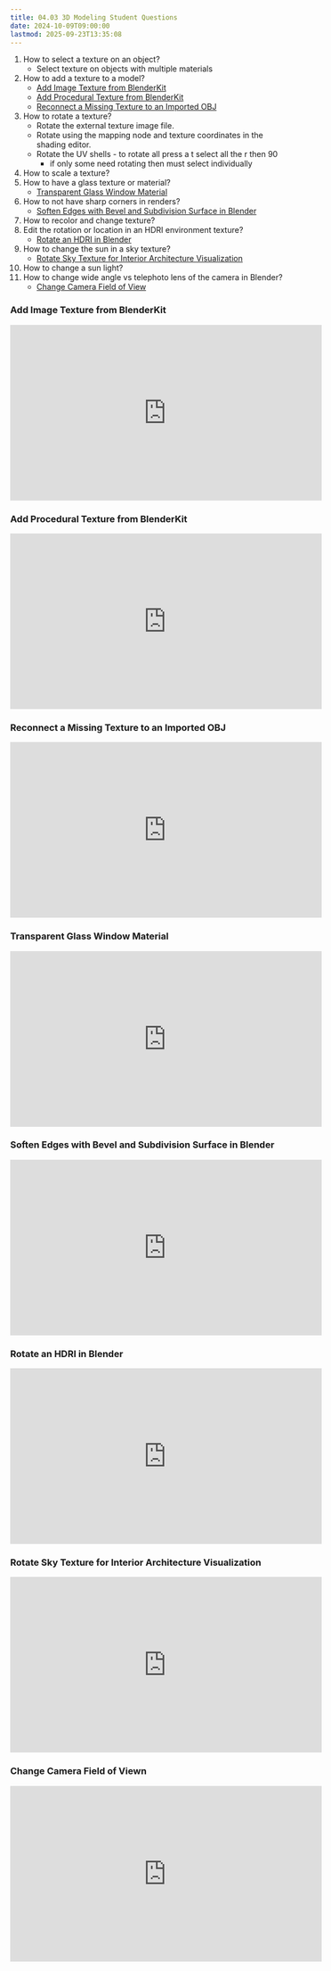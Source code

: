 ```yaml
---
title: 04.03 3D Modeling Student Questions
date: 2024-10-09T09:00:00
lastmod: 2025-09-23T13:35:08
---
```


1. How to select a texture on an object?
   - Select texture on objects with multiple materials
2. How to add a texture to a model?
   - [Add Image Texture from BlenderKit](https://youtu.be/wQZ9idS_9ro)
   - [Add Procedural Texture from BlenderKit](https://youtu.be/tu6TzqyhDNQ)
   - [Reconnect a Missing Texture to an Imported OBJ](https://youtu.be/t5ayHdRapCw)
3. How to rotate a texture?
   - Rotate the external texture image file.
   - Rotate using the mapping node and texture coordinates in the shading editor.
   - Rotate the UV shells - to rotate all press a t select all the r then 90
     - if only some need rotating then must select individually
4. How to scale a texture?
5. How to have a glass texture or material?
   - [Transparent Glass Window Material](https://youtu.be/kVRb6n5nKFU)
6. How to not have sharp corners in renders?
   - [Soften Edges with Bevel and Subdivision Surface in Blender](https://youtu.be/qyMhNzq-HiY)
7. How to recolor and change texture?
8. Edit the rotation or location in an HDRI environment texture?
   - [Rotate an HDRI in Blender](../../../../3d-modeling/blender/rotate-hdri-blender.md)
9. How to change the sun in a sky texture?
   - [Rotate Sky Texture for Interior Architecture Visualization](https://youtu.be/Wtn_KekptBQ)
10. How to change a sun light?
11. How to change wide angle vs telephoto lens of the camera in Blender?
    - [Change Camera Field of View](https://youtu.be/gEYvT4AIvHY)

<div class="video-grid">

<div class="video-card">

### Add Image Texture from BlenderKit

<div class="iframe-16-9-container">
<iframe class="youTubeIframe" width="560" height="315" src="https://www.youtube.com/embed/wQZ9idS_9ro?rel=0" title="YouTube video player" frameborder="0" allow="accelerometer; autoplay; clipboard-write; encrypted-media; gyroscope; picture-in-picture; web-share" allowfullscreen></iframe>
</div>
</div>

<div class="video-card">

### Add Procedural Texture from BlenderKit

<div class="iframe-16-9-container">
<iframe class="youTubeIframe" width="560" height="315" src="https://www.youtube.com/embed/tu6TzqyhDNQ?rel=0" title="YouTube video player" frameborder="0" allow="accelerometer; autoplay; clipboard-write; encrypted-media; gyroscope; picture-in-picture; web-share" allowfullscreen></iframe>
</div>
</div>

<div class="video-card">

### Reconnect a Missing Texture to an Imported OBJ

<div class="iframe-16-9-container">
<iframe class="youTubeIframe" width="560" height="315" src="https://www.youtube.com/embed/t5ayHdRapCw?rel=0" title="YouTube video player" frameborder="0" allow="accelerometer; autoplay; clipboard-write; encrypted-media; gyroscope; picture-in-picture; web-share" allowfullscreen></iframe>
</div>
</div>

<div class="video-card">

### Transparent Glass Window Material

<div class="iframe-16-9-container">
<iframe class="youTubeIframe" width="560" height="315" src="https://www.youtube.com/embed/kVRb6n5nKFU?rel=0" title="YouTube video player" frameborder="0" allow="accelerometer; autoplay; clipboard-write; encrypted-media; gyroscope; picture-in-picture; web-share" allowfullscreen></iframe>
</div>
</div>

<div class="video-card">

### Soften Edges with Bevel and Subdivision Surface in Blender

<div class="iframe-16-9-container">
<iframe class="youTubeIframe" width="560" height="315" src="https://www.youtube.com/embed/qyMhNzq-HiY?rel=0" title="YouTube video player" frameborder="0" allow="accelerometer; autoplay; clipboard-write; encrypted-media; gyroscope; picture-in-picture; web-share" allowfullscreen></iframe>
</div>
</div>

<div class="video-card">

### Rotate an HDRI in Blender

<div class="iframe-16-9-container">
<iframe class="youTubeIframe" width="560" height="315" src="https://www.youtube.com/embed/B013GO9Xy1o?rel=0" title="YouTube video player" frameborder="0" allow="accelerometer; autoplay; clipboard-write; encrypted-media; gyroscope; picture-in-picture; web-share" allowfullscreen></iframe>
</div>
</div>

<div class="video-card">

### Rotate Sky Texture for Interior Architecture Visualization

<div class="iframe-16-9-container">
<iframe class="youTubeIframe" width="560" height="315" src="https://www.youtube.com/embed/Wtn_KekptBQ?rel=0" title="YouTube video player" frameborder="0" allow="accelerometer; autoplay; clipboard-write; encrypted-media; gyroscope; picture-in-picture; web-share" allowfullscreen></iframe>
</div>
</div>

<div class="video-card">

### Change Camera Field of Viewn

<div class="iframe-16-9-container">
<iframe class="youTubeIframe" width="560" height="315" src="https://www.youtube.com/embed/gEYvT4AIvHY?rel=0" title="YouTube video player" frameborder="0" allow="accelerometer; autoplay; clipboard-write; encrypted-media; gyroscope; picture-in-picture; web-share" allowfullscreen></iframe>
</div>
</div>

</div>
